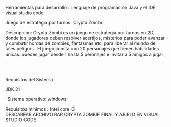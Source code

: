 Herramientas para desarrollo : Lenguaje de programación  Java y el IDE visual studio code

Juego de estrategia por turnos: Crypta Zombi

Descripción: Crypta Zombi es un juego de estrategia por turnos en 2D, donde los jugadores
deben resolver acertijos, misterios para poder avanzar y combatir hordas de zombies, fantasmas etc, para liberar al mundo de tales peligros
. El juego consta con 20 personajes que tienen 
habilidades únicas. puedes jugar desde 1 hasta 5 peronajes e invitar a 5 amigos a jugar  , .

 

Requisitos del Sistema

JDK 21

-Sistema operativo: windows:

Requisitos mínimos : Intel core i3  
DESCARFAR ARCHIVO RAR CRYPTA ZOMBIE FINAL  Y ABIRLO EN VISUAL STUDIO CODE

 

